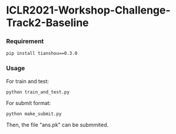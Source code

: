 # ICLR2021-Workshop-Challenge-Track2-Baseline


### Requirement

    pip install tianshou==0.3.0

### Usage

For train and test:
```shell
python train_and_test.py
```

For submit format:
```shell
python make_submit.py
```

Then, the file "ans.pk" can be submmited.
